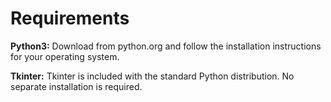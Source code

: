 # Requirements
**Python3:**
Download from python.org and follow the installation instructions for your operating system.

**Tkinter:**
Tkinter is included with the standard Python distribution. No separate installation is required.
